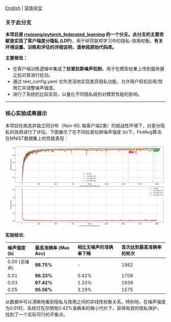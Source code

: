 [English](README.md) | [简体中文](README.zh-CN.md)
### **关于此分支**

**本项目是 [rruisong/pytorch_federated_learning](https://github.com/rruisong/pytorch_federated_learning) 的一个分支。**此分支的主要贡献是实现了**客户端差分隐私 (LDP)**，用于研究联邦学习中的隐私-效用权衡。**有关环境设置、训练和评估的详细说明，请参阅原始代码库。**

**主要修改：**
* 在客户端训练逻辑中集成了**拉普拉斯噪声机制**，用于在模型权重上传到服务器之前对其进行扰动。
* 通过 test_config.yaml 文件灵活地实现差异隐私功能，允许用户轻松启用/禁用它并调整噪声强度。
* 进行了系统的比较实验，以量化不同隐私级别对模型性能的影响。
---

### **核心实验成果展示**

本项目在病态非独立同分布（Non-IID, 每客户端2类）的挑战性环境下，对差分隐私的效用进行了评估。下图展示了在不同拉普拉斯噪声强度 (`b`)下，FedAvg算法在MNIST数据集上的性能表现：

![Federated Learning LDP Comparison](<figures/FedAvg_LeNet_MNist_NIID_LDP_Comparison_Annotated.png>)

**实验结论:**

| 噪声强度 (b) | 最高准确率 (Max Acc) | 相比无噪声的准确率下降 | 首次达到最高准确率的轮次 |
| :--- | :--- | :--- | :--- |
| 0.00 (无噪声) | **98.75%** | - | 1962 |
| 0.01 | **98.33%** | 0.42% | 1706 |
| 0.03 | **97.42%** | 1.33% | 1939 |
| 0.05 | **95.56%** | 3.19% | 1575 |

从数据中可以清晰地看到隐私与效用之间的非线性权衡关系。特别地，在噪声强度为0.01时，系统可在仅牺牲0.42%准确率的微小代价下，获得有效的隐私保护，找到了一个实际可行的平衡点。
